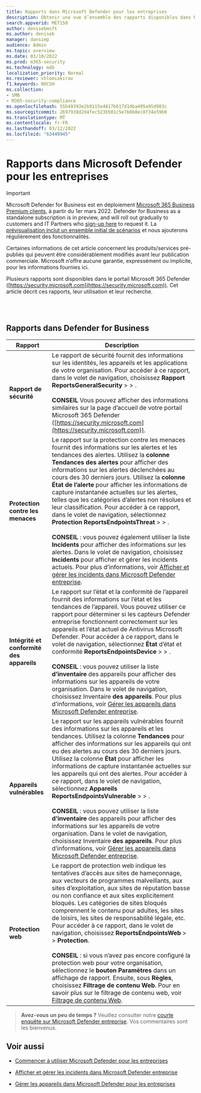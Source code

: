 ```yaml
---
title: Rapports dans Microsoft Defender pour les entreprises
description: Obtenir une vue d’ensemble des rapports disponibles dans Microsoft Defender entreprise
search.appverid: MET150
author: denisebmsft
ms.author: deniseb
manager: dansimp
audience: Admin
ms.topic: overview
ms.date: 03/10/2022
ms.prod: m365-security
ms.technology: mdb
localization_priority: Normal
ms.reviewer: shlomiakirav
f1.keywords: NOCSH
ms.collection:
- SMB
- M365-security-compliance
ms.openlocfilehash: 55b49393e2b9115e4617b617d14ba495a95d983c
ms.sourcegitcommit: 2697938d2d4fec523b501c5e7b0b8ec8f34e59b0
ms.translationtype: MT
ms.contentlocale: fr-FR
ms.lasthandoff: 03/12/2022
ms.locfileid: "63449945"
---
```

# <a name="reports-in-microsoft-defender-for-business"></a>Rapports dans Microsoft Defender pour les entreprises

> [!IMPORTANT]
> Microsoft Defender for Business est en déploiement [Microsoft 365 Business Premium clients,](../../business-premium/index.md) à partir du 1er mars 2022. Defender for Business as a standalone subscription is in preview, and will roll out gradually to customers and IT Partners who [sign-up here](https://aka.ms/mdb-preview) to request it. La [prévisualisation inclut un ensemble initial de scénarios](mdb-tutorials.md#try-these-preview-scenarios) et nous ajouterons régulièrement des fonctionnalités.
> 
> Certaines informations de cet article concernent les produits/services pré-publiés qui peuvent être considérablement modifiés avant leur publication commerciale. Microsoft n’offre aucune garantie, expressément ou implicite, pour les informations fournies ici. 

Plusieurs rapports sont disponibles dans le portail Microsoft 365 Defender ([https://security.microsoft.com](https://security.microsoft.com)). Cet article décrit ces rapports, leur utilisation et leur recherche.

<br/><br/>

## <a name="reports-in-defender-for-business"></a>Rapports dans Defender for Business

|Rapport  |Description  |
|---------|---------|
| **Rapport de sécurité**  | Le rapport de sécurité fournit des informations sur les identités, les appareils et les applications de votre organisation. Pour accéder à ce rapport, dans le volet de navigation, choisissez **Rapport** **ReportsGeneralSecurity** >  > . <br/><br/>**CONSEIL** Vous pouvez afficher des informations similaires sur la page d’accueil de votre portail Microsoft 365 Defender ([https://security.microsoft.com](https://security.microsoft.com)). |
| **Protection contre les menaces**  | Le rapport sur la protection contre les menaces fournit des informations sur les alertes et les tendances des alertes. Utilisez la **colonne Tendances des alertes** pour afficher des informations sur les alertes déclenchées au cours des 30 derniers jours. Utilisez la **colonne État de l’alerte** pour afficher les informations de capture instantanée actuelles sur les alertes, telles que les catégories d’alertes non résolues et leur classification. Pour accéder à ce rapport, dans le volet de navigation, sélectionnez **Protection** **ReportsEndpointsThreat** >  > . <br/><br/>**CONSEIL** : vous pouvez également utiliser la liste **Incidents** pour afficher des informations sur les alertes. Dans le volet de navigation, choisissez **Incidents** pour afficher et gérer les incidents actuels. Pour plus d’informations, voir [Afficher et gérer les incidents dans Microsoft Defender entreprise](mdb-view-manage-incidents.md). |
| **Intégrité et conformité des appareils** | Le rapport sur l’état et la conformité de l’appareil fournit des informations sur l’état et les tendances de l’appareil. Vous pouvez utiliser ce rapport pour déterminer si les capteurs Defender entreprise fonctionnent correctement sur les appareils et l’état actuel de Antivirus Microsoft Defender. Pour accéder à ce rapport, dans le volet de navigation, sélectionnez **État** d’état et conformité **ReportsEndpointsDevice** >  > . <br/><br/>**CONSEIL** : vous pouvez utiliser la liste **d’inventaire** des appareils pour afficher des informations sur les appareils de votre organisation. Dans le volet de navigation, choisissez Inventaire **des appareils**. Pour plus d’informations, voir [Gérer les appareils dans Microsoft Defender entreprise](mdb-manage-devices.md). |
| **Appareils vulnérables** | Le rapport sur les appareils vulnérables fournit des informations sur les appareils et les tendances. Utilisez la colonne **Tendances** pour afficher des informations sur les appareils qui ont eu des alertes au cours des 30 derniers jours. Utilisez la colonne **État** pour afficher les informations de capture instantanée actuelles sur les appareils qui ont des alertes. Pour accéder à ce rapport, dans le volet de navigation, sélectionnez **Appareils** **ReportsEndpointsVulnerable** >  > .<br/><br/>**CONSEIL** : vous pouvez utiliser la liste **d’inventaire** des appareils pour afficher des informations sur les appareils de votre organisation. Dans le volet de navigation, choisissez Inventaire **des appareils**. Pour plus d’informations, voir [Gérer les appareils dans Microsoft Defender entreprise](mdb-manage-devices.md). |
| **Protection web** | Le rapport de protection web indique les tentatives d’accès aux sites de hameçonnage, aux vecteurs de programmes malveillants, aux sites d’exploitation, aux sites de réputation basse ou non confiance et aux sites explicitement bloqués. Les catégories de sites bloqués comprennent le contenu pour adultes, les sites de loisirs, les sites de responsabilité légale, etc. Pour accéder à ce rapport, dans le volet de navigation, choisissez **ReportsEndpointsWeb** >  >  **Protection**.<br/><br/>**CONSEIL** : si vous n’avez pas encore configuré la protection web pour votre organisation, sélectionnez le **bouton Paramètres** dans un affichage de rapport. Ensuite, sous **Règles**, choisissez **Filtrage de contenu Web**. Pour en savoir plus sur le filtrage de contenu web, voir [Filtrage de contenu Web](../defender-endpoint/web-content-filtering.md). |

>
> **Avez-vous un peu de temps ?**
> Veuillez consulter notre <a href="https://microsoft.qualtrics.com/jfe/form/SV_0JPjTPHGEWTQr4y" target="_blank">courte enquête sur Microsoft Defender entreprise</a>. Vos commentaires sont les bienvenus.
>

## <a name="see-also"></a>Voir aussi

- [Commencer à utiliser Microsoft Defender pour les entreprises](mdb-get-started.md)

- [Afficher et gérer les incidents dans Microsoft Defender entreprise](mdb-view-manage-incidents.md)

- [Gérer les appareils dans Microsoft Defender pour les entreprises](mdb-manage-devices.md)
